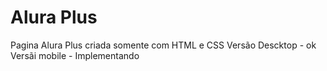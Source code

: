 # Alura Plus
Pagina Alura Plus criada somente com HTML e CSS
Versão Descktop - ok
Versãi mobile - Implementando 